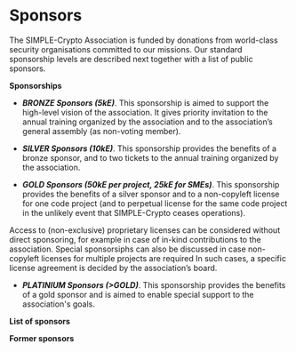 # Sponsors

The SIMPLE-Crypto Association is funded by donations from world-class security organisations committed to our missions.
Our standard sponsorship levels are described next together with a list of public sponsors. 

**Sponsorships**

* <strong><em>BRONZE Sponsors (5kE)</em></strong>. This sponsorship is aimed to support 
the high-level vision of the association. It gives priority invitation to the annual 
training organized by the association and to the association’s general assembly 
(as non-voting member).

* <strong><em>SILVER Sponsors (10kE)</em></strong>. This sponsorship provides the benefits of a bronze 
sponsor, and to two tickets to the annual training organized by the association.

* <strong><em>GOLD Sponsors (50kE per project, 25kE for SMEs)</em></strong>. This sponsorship provides the benefits of a 
silver sponsor and to a non-copyleft license for one code project (and to perpetual license for the same code 
project in the unlikely event that SIMPLE-Crypto ceases operations). 

Access to (non-exclusive) proprietary licenses can be considered without direct sponsoring, for example in case of 
in-kind contributions to the association. 
Special sponsorsiphs can also be discussed in case non-copyleft licenses for multiple projects are required
In such cases, a specific license agreement is decided by the association’s board.

* <strong><em>PLATINIUM Sponsors (>GOLD)</em></strong>. This sponsorship provides the benefits
of a gold sponsor and is aimed to enable special support to the association's goals.

**List of sponsors**

**Former sponsors**
